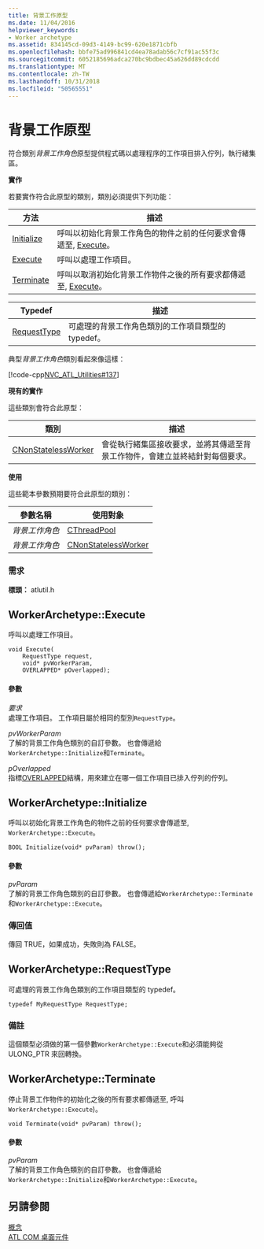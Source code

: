 ```yaml
---
title: 背景工作原型
ms.date: 11/04/2016
helpviewer_keywords:
- Worker archetype
ms.assetid: 834145cd-09d3-4149-bc99-620e1871cbfb
ms.openlocfilehash: bbfe75ad996841cd4ea78adab56c7cf91ac55f3c
ms.sourcegitcommit: 6052185696adca270bc9bdbec45a626dd89cdcdd
ms.translationtype: MT
ms.contentlocale: zh-TW
ms.lasthandoff: 10/31/2018
ms.locfileid: "50565551"
---
```

# <a name="worker-archetype"></a>背景工作原型

符合類別*背景工作角色*原型提供程式碼以處理程序的工作項目排入佇列，執行緒集區。

**實作**

若要實作符合此原型的類別，類別必須提供下列功能：

|方法|描述|
|------------|-----------------|
|[Initialize](#initialize)|呼叫以初始化背景工作角色的物件之前的任何要求會傳遞至, [Execute](#execute)。|
|[Execute](#execute)|呼叫以處理工作項目。|
|[Terminate](#terminate)|呼叫以取消初始化背景工作物件之後的所有要求都傳遞至, [Execute](#execute)。|

|Typedef|描述|
|-------------|-----------------|
|[RequestType](#requesttype)|可處理的背景工作角色類別的工作項目類型的 typedef。|

典型*背景工作角色*類別看起來像這樣：

[!code-cpp[NVC_ATL_Utilities#137](../../atl/codesnippet/cpp/worker-archetype_1.cpp)]

**現有的實作**

這些類別會符合此原型：

|類別|描述|
|-----------|-----------------|
|[CNonStatelessWorker](../../atl/reference/cnonstatelessworker-class.md)|會從執行緒集區接收要求，並將其傳遞至背景工作物件，會建立並終結針對每個要求。|

**使用**

這些範本參數預期要符合此原型的類別：

|參數名稱|使用對象|
|--------------------|-------------|
|*背景工作角色*|[CThreadPool](../../atl/reference/cthreadpool-class.md)|
|*背景工作角色*|[CNonStatelessWorker](../../atl/reference/cnonstatelessworker-class.md)|

### <a name="requirements"></a>需求

**標頭：** atlutil.h

## <a name="execute"></a>WorkerArchetype::Execute

呼叫以處理工作項目。

```
void Execute(
    RequestType request,
    void* pvWorkerParam,
    OVERLAPPED* pOverlapped);
```

#### <a name="parameters"></a>參數

*要求*<br/>
處理工作項目。 工作項目屬於相同的型別`RequestType`。

*pvWorkerParam*<br/>
了解的背景工作角色類別的自訂參數。 也會傳遞給`WorkerArchetype::Initialize`和`Terminate`。

*pOverlapped*<br/>
指標[OVERLAPPED](/windows/desktop/api/minwinbase/ns-minwinbase-_overlapped)結構，用來建立在哪一個工作項目已排入佇列的佇列。

## <a name="initialize"></a> WorkerArchetype::Initialize

呼叫以初始化背景工作角色的物件之前的任何要求會傳遞至, `WorkerArchetype::Execute`。
```
BOOL Initialize(void* pvParam) throw();
```

#### <a name="parameters"></a>參數

*pvParam*<br/>
了解的背景工作角色類別的自訂參數。 也會傳遞給`WorkerArchetype::Terminate`和`WorkerArchetype::Execute`。

### <a name="return-value"></a>傳回值

傳回 TRUE，如果成功，失敗則為 FALSE。

## <a name="requesttype"></a> WorkerArchetype::RequestType

可處理的背景工作角色類別的工作項目類型的 typedef。

```
typedef MyRequestType RequestType;
```

### <a name="remarks"></a>備註

這個類型必須做的第一個參數`WorkerArchetype::Execute`和必須能夠從 ULONG_PTR 來回轉換。

## <a name="terminate"></a> WorkerArchetype::Terminate

停止背景工作物件的初始化之後的所有要求都傳遞至, 呼叫`WorkerArchetype::Execute`)。

```
void Terminate(void* pvParam) throw();
```

#### <a name="parameters"></a>參數

*pvParam*<br/>
了解的背景工作角色類別的自訂參數。 也會傳遞給`WorkerArchetype::Initialize`和`WorkerArchetype::Execute`。

## <a name="see-also"></a>另請參閱

[概念](../../atl/active-template-library-atl-concepts.md)<br/>
[ATL COM 桌面元件](../../atl/atl-com-desktop-components.md)

